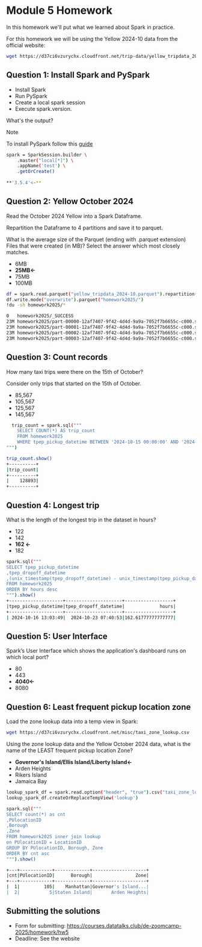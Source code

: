 # Module 5 Homework

In this homework we'll put what we learned about Spark in practice.

For this homework we will be using the Yellow 2024-10 data from the official website: 

```bash
wget https://d37ci6vzurychx.cloudfront.net/trip-data/yellow_tripdata_2024-10.parquet
```


## Question 1: Install Spark and PySpark

- Install Spark
- Run PySpark
- Create a local spark session
- Execute spark.version.

What's the output?

> [!NOTE]
> To install PySpark follow this [guide](https://github.com/DataTalksClub/data-engineering-zoomcamp/blob/main/05-batch/setup/pyspark.md)

```sh
spark = SparkSession.builder \
    .master("local[*]") \
    .appName('test') \
    .getOrCreate()
    
**'3.5.4'<-**
```
## Question 2: Yellow October 2024

Read the October 2024 Yellow into a Spark Dataframe.

Repartition the Dataframe to 4 partitions and save it to parquet.

What is the average size of the Parquet (ending with .parquet extension) Files that were created (in MB)? Select the answer which most closely matches.

- 6MB  
- **25MB<-**
- 75MB
- 100MB

```sh
df = spark.read.parquet("yellow_tripdata_2024-10.parquet").repartition(4)
df.write.mode("overwrite").parquet("homework2025/")
!du -sh homework2025/*

0	homework2025/_SUCCESS
23M	homework2025/part-00000-12af7407-9f42-4d4d-9a9a-7052f7b6655c-c000.snappy.parquet
23M	homework2025/part-00001-12af7407-9f42-4d4d-9a9a-7052f7b6655c-c000.snappy.parquet
23M	homework2025/part-00002-12af7407-9f42-4d4d-9a9a-7052f7b6655c-c000.snappy.parquet
23M	homework2025/part-00003-12af7407-9f42-4d4d-9a9a-7052f7b6655c-c000.snappy.parquet
```
## Question 3: Count records 

How many taxi trips were there on the 15th of October?

Consider only trips that started on the 15th of October.

- 85,567
- 105,567
- 125,567
- 145,567

```sh
  trip_count = spark.sql("""
    SELECT COUNT(*) AS trip_count
    FROM homework2025
    WHERE tpep_pickup_datetime BETWEEN '2024-10-15 00:00:00' AND '2024-10-15 23:59:59'
""")

trip_count.show()
+----------+
|trip_count|
+----------+
|    128893|
+----------+
```

## Question 4: Longest trip

What is the length of the longest trip in the dataset in hours?

- 122
- 142
- **162 <-**
- 182
  
```sh
spark.sql("""
SELECT tpep_pickup_datetime
,tpep_dropoff_datetime
,(unix_timestamp(tpep_dropoff_datetime) - unix_timestamp(tpep_pickup_datetime)) /3600 as hours
FROM homework2025
ORDER BY hours desc
""").show()
+--------------------+---------------------+------------------+
|tpep_pickup_datetime|tpep_dropoff_datetime|             hours|
+--------------------+---------------------+------------------+
| 2024-10-16 13:03:49|  2024-10-23 07:40:53|162.61777777777777|
```

## Question 5: User Interface

Spark’s User Interface which shows the application's dashboard runs on which local port?

- 80
- 443
- **4040<-**
- 8080



## Question 6: Least frequent pickup location zone

Load the zone lookup data into a temp view in Spark:

```bash
wget https://d37ci6vzurychx.cloudfront.net/misc/taxi_zone_lookup.csv
```

Using the zone lookup data and the Yellow October 2024 data, what is the name of the LEAST frequent pickup location Zone?

- **Governor's Island/Ellis Island/Liberty Island<-**
- Arden Heights
- Rikers Island
- Jamaica Bay

```sh
lookup_spark_df = spark.read.option("header", "true").csv("taxi_zone_lookup.csv")
lookup_spark_df.createOrReplaceTempView('lookup')

spark.sql("""
SELECT count(*) as cnt
,PUlocationID
,Borough
,Zone
FROM homework2025 inner join lookup
on PUlocationID = LocationID
GROUP BY PUlocationID, Borough, Zone
ORDER BY cnt asc
""").show()

+---+------------+-------------+--------------------+
|cnt|PUlocationID|      Borough|                Zone|
+---+------------+-------------+--------------------+
|  1|         105|    Manhattan|Governor's Island...|
|  2|           5|Staten Island|       Arden Heights|
```

## Submitting the solutions

- Form for submitting: https://courses.datatalks.club/de-zoomcamp-2025/homework/hw5
- Deadline: See the website
